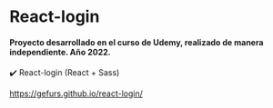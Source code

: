 # React-login

#### Proyecto desarrollado en el curso de Udemy, realizado de manera independiente. Año **2022**.

:heavy_check_mark: React-login (React + Sass)

https://gefurs.github.io/react-login/